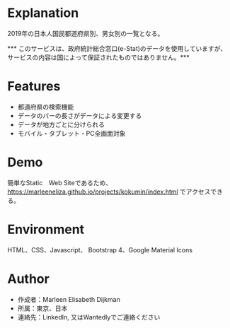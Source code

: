 # Explanation
2019年の日本人国民都道府県別、男女別の一覧となる。

*** このサービスは、政府統計総合窓口(e-Stat)のデータを使用していますが、サービスの内容は国によって保証されたものではありません。***

# Features
* 都道府県の検索機能
* データのバーの長さがデータによる変更する
* データが地方ごとに分けられる
* モバイル・タブレット・PC全画面対象
 
# Demo
簡単なStatic　Web Siteであるため、https://marleeneliza.github.io/projects/kokumin/index.html
でアクセスできる。
 
# Environment
HTML、CSS、Javascript、 Bootstrap 4、Google Material Icons

# Author
* 作成者：Marleen Elisabeth Dijkman
* 所属：東京、日本
* 連絡先：LinkedIn, 又はWantedlyでご連絡ください